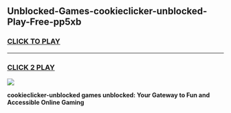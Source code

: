 
## Unblocked-Games-cookieclicker-unblocked-Play-Free-pp5xb
<h3>
<a href="https://premium76.site?title=cookieclicker-unblocked&ref=12A">CLICK TO PLAY</a></h3>
<hr>

<h3>
<a href="https://premium76.site?title=cookieclicker-unblocked&ref=12A">CLICK 2 PLAY</a>
  
</h3>

<a href="https://premium76.site?title=cookieclicker-unblocked&ref=12A"><img src="https://clearcache.store/games.png"></a>


**cookieclicker-unblocked games unblocked: Your Gateway to Fun and Accessible Online Gaming**
